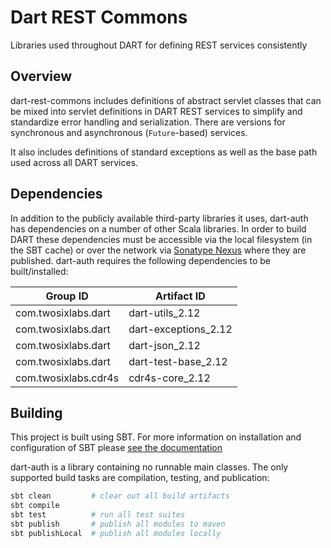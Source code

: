 # Dart REST Commons

Libraries used throughout DART for defining REST services consistently

## Overview

dart-rest-commons includes definitions of abstract servlet classes that can be mixed into 
servlet definitions in DART REST services to simplify and standardize error handling and 
serialization. There are versions for synchronous and asynchronous (`Future`-based) 
services.

It also includes definitions of standard exceptions as well as the base path used across all 
DART services.

## Dependencies

In addition to the publicly available third-party libraries it uses, dart-auth has dependencies
on a number of other Scala libraries. In order to build DART these dependencies must be
accessible via the local filesystem (in the SBT cache) or over the network via
[Sonatype Nexus](https://www.sonatype.com/products/repository-oss-download) where they are
published. dart-auth requires the following dependencies to be built/installed:

| Group ID              | Artifact ID          |
|-----------------------|----------------------|
| com.twosixlabs.dart   | dart-utils_2.12      |
| com.twosixlabs.dart   | dart-exceptions_2.12 |
| com.twosixlabs.dart   | dart-json_2.12       |
| com.twosixlabs.dart   | dart-test-base_2.12  |
| com.twosixlabs.cdr4s  | cdr4s-core_2.12      |

## Building

This project is built using SBT. For more information on installation and configuration
of SBT please [see the documentation](https://www.scala-sbt.org/1.x/docs/)

dart-auth is a library containing no runnable main classes. The only supported build tasks are
compilation, testing, and publication:

```bash
sbt clean         # clear out all build artifacts
sbt compile       
sbt test          # run all test suites
sbt publish       # publish all modules to maven
sbt publishLocal  # publish all modules locally
```
